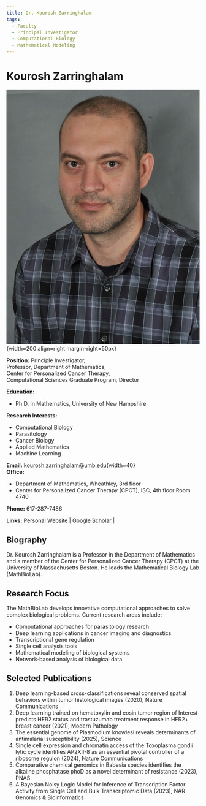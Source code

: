 ```yaml
---
title: Dr. Kourosh Zarringhalam
tags:
  - Faculty
  - Principal Investigator
  - Computational Biology
  - Mathematical Modeling
---
```


# Kourosh Zarringhalam

![Kourosh Zarringhalam](/assets/images/people/k3.jpg){width=200 align=right margin-right=50px}
<!-- <img src='/assets/images/people/k3.jpg' alt="Kourosh Zarringhalam" align="right" width=200 margin-right=50px/> -->

**Position:** Principle Investigator,  
Professor, Department of Mathematics,  
Center for Personalized Cancer Therapy,  
Computational Sciences Graduate Program, Director  

**Education:**

- Ph.D. in Mathematics, University of New Hampshire

**Research Interests:** 

- Computational Biology
- Parasitology
- Cancer Biology
- Applied Mathematics
- Machine Learning

**Email:** [kourosh.zarringhalam@umb.edu](mailto:kourosh.zarringhalam@umb.edu){width=40}   
**Office:**  

- Department of Mathematics, Wheathley, 3rd floor  
- Center for Personalized Cancer Therapy (CPCT), ISC, 4th floor Room 4740
  
**Phone:** 617-287-7486

**Links:** 
[Personal Website](https://www.math.umb.edu/~kouroshz/) | 
[Google Scholar](https://scholar.google.com/citations?user=ZF7_WeYAAAAJ) | 


## Biography

Dr. Kourosh Zarringhalam is a Professor in the Department of Mathematics and a member of the Center for Personalized Cancer Therapy (CPCT) at the University of Massachusetts Boston. He leads the Mathematical Biology Lab (MathBioLab). 

## Research Focus

The MathBioLab develops innovative computational approaches to solve complex biological problems. Current research areas include:

- Computational approaches for parasitology research 
- Deep learning applications in cancer imaging and diagnostics
- Transcriptional gene regulation
- Single cell analysis tools
- Mathematical modeling of biological systems
- Network-based analysis of biological data

## Selected Publications

1. Deep learning-based cross-classifications reveal conserved spatial behaviors within tumor histological images (2020), Nature Communications
2. Deep learning trained on hematoxylin and eosin tumor region of Interest predicts HER2 status and trastuzumab treatment response in HER2+ breast cancer (2021), Modern Pathology
3. The essential genome of Plasmodium knowlesi reveals determinants of antimalarial susceptibility (2025), Science
4. Single cell expression and chromatin access of the Toxoplasma gondii lytic cycle identifies AP2XII-8 as an essential pivotal controller of a ribosome regulon (2024), Nature Communications
5. Comparative chemical genomics in Babesia species identifies the alkaline phosphatase phoD as a novel determinant of resistance (2023), PNAS
6. A Bayesian Noisy Logic Model for Inference of Transcription Factor Activity from Single Cell and Bulk Transcriptomic Data (2023), NAR Genomics & Bioinformatics

<!--
## Teaching

Dr. Zarringhalam teaches courses in applied mathematics, computational biology, and mathematical modeling at both undergraduate and graduate levels.


## Lab Members

Dr. Zarringhalam leads a diverse team of researchers, including postdoctoral fellows, graduate students, and undergraduate researchers working on various aspects of computational biology and mathematical modeling.
-->